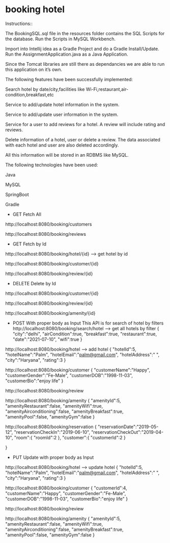 # booking hotel

Instructions::

The BookingSQL.sql file in the resources folder contains the SQL Scripts for the database.
Run the Scripts in MySQL Workbench.

Import into Intellij idea as a Gradle Project and do a Gradle Install/Update.
Run the AssignmentApplication.java as a Java Application.
 
Since the Tomcat libraries are still there as dependancies we are able to run this application on it’s own.

The following features have been successfully implemented:

Search hotel by date/city,facilities like Wi-Fi,restaurant,air-condition,breakfast,etc

Service to add/update hotel information in the system.

Service to add/update user information in the system.

Service for a user to add reviews for a hotel. A review will include rating and reviews.

Delete information of a hotel, user or delete a review. The data associated with each hotel and user are also deleted accordingly.

All this information will be stored in an RDBMS like MySQL.

The following technologies have been used:

Java

MySQL

SpringBoot

Gradle

* GET Fetch All

http://localhost:8080/booking/customers

http://localhost:8080/booking/reviews

* GET Fetch by Id

http://localhost:8080/booking/hotel/{id}
--> get hotel by id

http://localhost:8080/booking/customer/{id}

http://localhost:8080/booking/review/{id}

* DELETE Delete by Id

http://localhost:8080/booking/customer/{id}

http://localhost:8080/booking/review/{id}

http://localhost:8080/booking/amenity/{id}

* POST With proper body as Input
This API is for search of hotel by filters
http://localhost:8080/booking/search/hotel
--> get all hotels by filter
{
"city":"delhi",
"airCondition":true,
"breakfast":true,
"restaurant":true,
  "date":"2021-07-10",
  "wifi":true
}

http://localhost:8080/booking/hotel
--> add hotel
{
"hotelId":5,
"hotelName":"Palm",
"hotelEmail":"palm@gmail.com",
"hotelAddress":" ",
"city":"Haryana",
"rating":3
}

http://localhost:8080/booking/customer
{
"customerName":"Happy",
"customerGender":"Fe-Male",
"customerDOB":"1998-11-03",
"customerBio":"enjoy life"
}

http://localhost:8080/booking/review

http://localhost:8080/booking/amenity
{
"amenityId":5,
"amenityRestaurant":false,
"amenityWifi":true,
"amenityAirconditioning":false,
"amenityBreakfast":true,
"amenityPool":false,
"amenityGym":false
}

http://localhost:8080/booking/reservation
{
"reservationDate":"2019-05-12",
"reservationCheckIn":"2019-06-10",
"reservationCheckOut":"2019-04-10",
"room":{
"roomId":2
},
"customer":{
"customerId":2
}


}

* PUT Update with proper body as Input

http://localhost:8080/booking/hotel
--> update hotel
{
"hotelId":5,
"hotelName":"Palm",
"hotelEmail":"palm@gmail.com",
"hotelAddress":" ",
"city":"Haryana",
"rating":3
}

http://localhost:8080/booking/customer
{
"customerId":4,
"customerName":"Happy",
"customerGender":"Fe-Male",
"customerDOB":"1998-11-03",
"customerBio":"enjoy life"
}

http://localhost:8080/booking/review

http://localhost:8080/booking/amenity
{
"amenityId":5,
"amenityRestaurant":false,
"amenityWifi":true,
"amenityAirconditioning":false,
"amenityBreakfast":true,
"amenityPool":false,
"amenityGym":false
}

